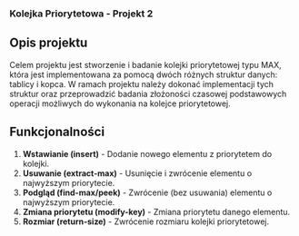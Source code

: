 ### Kolejka Priorytetowa - Projekt 2

## Opis projektu

Celem projektu jest stworzenie i badanie kolejki priorytetowej typu MAX, która jest implementowana za pomocą dwóch różnych struktur danych: tablicy i kopca. W ramach projektu należy dokonać implementacji tych struktur oraz przeprowadzić badania złożoności czasowej podstawowych operacji możliwych do wykonania na kolejce priorytetowej.

## Funkcjonalności

1. **Wstawianie (insert)** - Dodanie nowego elementu z priorytetem do kolejki.
2. **Usuwanie (extract-max)** - Usunięcie i zwrócenie elementu o najwyższym priorytecie.
3. **Podgląd (find-max/peek)** - Zwrócenie (bez usuwania) elementu o najwyższym priorytecie.
4. **Zmiana priorytetu (modify-key)** - Zmiana priorytetu danego elementu.
5. **Rozmiar (return-size)** - Zwrócenie rozmiaru kolejki priorytetowej.
